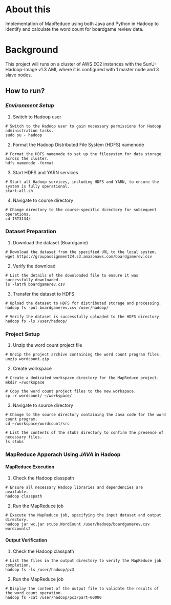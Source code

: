 # About this
Implementation of MapReduce using both Java and Python in Hadoop to identify and calculate the word count for boardgame review data.

# Background
This project will runs on a cluster of AWS EC2 instances with the SunU-Hadoop-Image v1.3 AMI, where it is configured with 1 master node and 3 slave nodes.

## How to run?


### _Environment Setup_

 1. Switch to Hadoop user
```
# Switch to the Hadoop user to gain necessary permissions for Hadoop administration tasks.
sudo su - hadoop
```

 2. Format the Hadoop Distributed File System (HDFS) namenode
```
# Format the HDFS namenode to set up the filesystem for data storage across the cluster.
hdfs namenode -format
```

 3. Start HDFS and YARN services
```
# Start all Hadoop services, including HDFS and YARN, to ensure the system is fully operational.
start-all.sh
```

4. Navigate to course directory
```
# Change directory to the course-specific directory for subsequent operations.
cd IST3134/
```

### Dataset Preparation

1. Download the dataset (Boardgame)
```
# Download the dataset from the specified URL to the local system.
wget https://groupassignment24.s3.amazonaws.com/boardgamerev.csv
```

2. Verify the download
```
# List the details of the downloaded file to ensure it was successfully downloaded.
ls -latrh boardgamerev.csv
```

3. Transfer the dataset to HDFS
```
# Upload the dataset to HDFS for distributed storage and processing.
hadoop fs -put boardgamerev.csv /user/hadoop/

# Verify the dataset is successfully uploaded to the HDFS directory.
hadoop fs -ls /user/hadoop/
```

### Project Setup
1. Unzip the word count project file
```
# Unzip the project archive containing the word count program files.
unzip wordcount.zip
```

2. Create workspace
```
# Create a dedicated workspace directory for the MapReduce project.
mkdir ~/workspace

# Copy the word count project files to the new workspace.
cp -r wordcount/ ~/workspace/
```

3. Navigate to source directory
```
# Change to the source directory containing the Java code for the word count program.
cd ~/workspace/wordcount/src

# List the contents of the stubs directory to confirm the presence of necessary files.
ls stubs
```
### MapReduce Apporach Using *JAVA* in Hadoop

#### MapReduce Execution
1. Check the Hadoop classpath
```
# Ensure all necessary Hadoop libraries and dependencies are available.
hadoop classpath
```

2. Run the MapReduce job
```
# Execute the MapReduce job, specifying the input dataset and output directory.
hadoop jar wc.jar stubs.WordCount /user/hadoop/boardgamerev.csv wordcounts2
```

#### Output Verification
1. Check the Hadoop classpath
```
# List the files in the output directory to verify the MapReduce job completion.
hadoop fs -ls /user/hadoop/pc3
```

2. Run the MapReduce job
```
# Display the content of the output file to validate the results of the word count operation.
hadoop fs -cat /user/hadoop/pc3/part-00000
```
